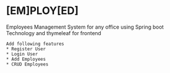 
# [EM]PLOY[ED]

Employees Management System for any office using Spring boot Technology and thymeleaf for frontend

```
Add following features
* Register User
* Login User
* Add Employees
* CRUD Employees

```

<!--
------------
[EM]PLOY[ED]
------------
* A responsive website

[EM]PLOY[ED] will help any institute or any office to manage their employees records in the databases that can be accessible by anyone on the web

will help any institute or office manage their employees records within a database, which can be accessed by said institute or office. All of your employees critically required information, such as: First/Last name, SSN, Address, email, status, will be securely recorded and accessed through our database system.

* Regular page visitors will not have access to employee information thanks to spring security.

*Technical Specification:
  *Thymeleaf
  *Java
  *HTML
  *CSS
  *JS
  Spring boot
  *BootStrap
**  -->
